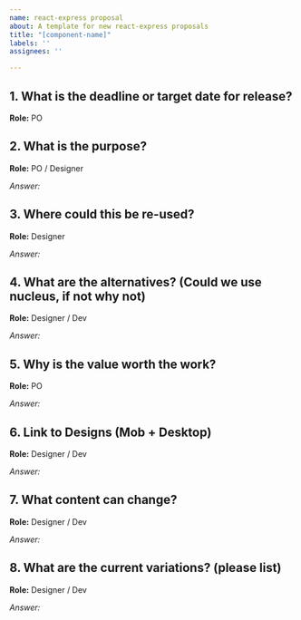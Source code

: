 ```yaml
---
name: react-express proposal
about: A template for new react-express proposals
title: "[component-name]"
labels: ''
assignees: ''

---
```


## 1. What is the deadline or target date for release?
**Role:** PO 


## 2. What is the purpose?
**Role:** PO / Designer

*Answer:*


## 3. Where could this be re-used?
**Role:** Designer

*Answer:*


## 4. What are the alternatives? (Could we use nucleus, if not why not)
**Role:** Designer / Dev

*Answer:*


## 5. Why is the value worth the work?
**Role:** PO

*Answer:*

## 6. Link to Designs (Mob + Desktop)
**Role:** Designer / Dev

*Answer:*

## 7. What content can change?
**Role:** Designer / Dev

*Answer:*

## 8. What are the current variations? (please list)
**Role:** Designer / Dev

*Answer:*
